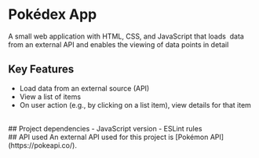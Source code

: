 # Pokédex App
A   small   web   application   with   HTML,   CSS,   and   JavaScript   that   loads  data   from   an   external   API   and   enables   the   viewing   of   data   points   in   detail
<br>
## Key Features
- Load   data   from   an   external   source   (API)
- View   a   list   of   items
- On   user   action   (e.g.,   by   clicking   on   a   list   item),   view   details   for   that   item
<br>
## Project dependencies
- JavaScript version
- ESLint rules
<br>
## API used
An external API used for this project is [Pokémon API](https://pokeapi.co/).

 

